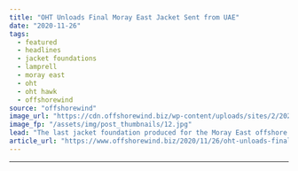 ```yaml
---
title: "OHT Unloads Final Moray East Jacket Sent from UAE"
date: "2020-11-26"
tags: 
  - featured
  - headlines
  - jacket foundations
  - lamprell
  - moray east
  - oht
  - oht hawk
  - offshorewind
source: "offshorewind"
image_url: "https://cdn.offshorewind.biz/wp-content/uploads/sites/2/2020/11/26085101/OHT_Hawk_Final-Load_Moray-East_-OHT.jpg"
image_fp: "/assets/img/post_thumbnails/12.jpg"
lead: "The last jacket foundation produced for the Moray East offshore wind farm at Lamprell&#8217;s"
article_url: "https://www.offshorewind.biz/2020/11/26/oht-unloads-final-moray-east-jacket-sent-from-uae/"
---
```


---
